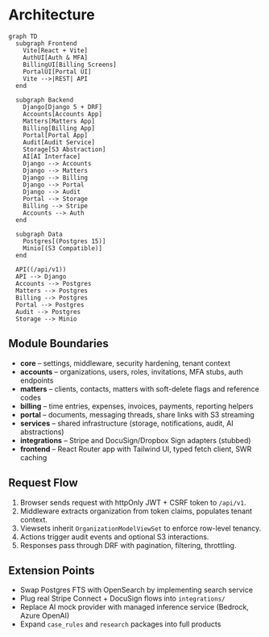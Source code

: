 # Architecture

```mermaid
graph TD
  subgraph Frontend
    Vite[React + Vite]
    AuthUI[Auth & MFA]
    BillingUI[Billing Screens]
    PortalUI[Portal UI]
    Vite -->|REST| API
  end

  subgraph Backend
    Django[Django 5 + DRF]
    Accounts[Accounts App]
    Matters[Matters App]
    Billing[Billing App]
    Portal[Portal App]
    Audit[Audit Service]
    Storage[S3 Abstraction]
    AI[AI Interface]
    Django --> Accounts
    Django --> Matters
    Django --> Billing
    Django --> Portal
    Django --> Audit
    Portal --> Storage
    Billing --> Stripe
    Accounts --> Auth
  end

  subgraph Data
    Postgres[(Postgres 15)]
    Minio[(S3 Compatible)]
  end

  API((/api/v1))
  API --> Django
  Accounts --> Postgres
  Matters --> Postgres
  Billing --> Postgres
  Portal --> Postgres
  Audit --> Postgres
  Storage --> Minio
```

## Module Boundaries

- **core** – settings, middleware, security hardening, tenant context
- **accounts** – organizations, users, roles, invitations, MFA stubs, auth endpoints
- **matters** – clients, contacts, matters with soft-delete flags and reference codes
- **billing** – time entries, expenses, invoices, payments, reporting helpers
- **portal** – documents, messaging threads, share links with S3 streaming
- **services** – shared infrastructure (storage, notifications, audit, AI abstractions)
- **integrations** – Stripe and DocuSign/Dropbox Sign adapters (stubbed)
- **frontend** – React Router app with Tailwind UI, typed fetch client, SWR caching

## Request Flow

1. Browser sends request with httpOnly JWT + CSRF token to `/api/v1`.
2. Middleware extracts organization from token claims, populates tenant context.
3. Viewsets inherit `OrganizationModelViewSet` to enforce row-level tenancy.
4. Actions trigger audit events and optional S3 interactions.
5. Responses pass through DRF with pagination, filtering, throttling.

## Extension Points

- Swap Postgres FTS with OpenSearch by implementing search service
- Plug real Stripe Connect + DocuSign flows into `integrations/`
- Replace AI mock provider with managed inference service (Bedrock, Azure OpenAI)
- Expand `case_rules` and `research` packages into full products
